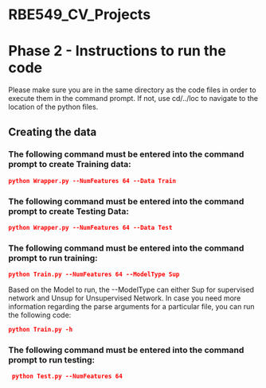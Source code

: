 # RBE549_CV_Projects

# Phase 2 - Instructions to run the code
Please make sure you are in the same directory as the code files in order to execute them in the command prompt. If not, use cd/../loc to navigate to the location of the python files.

## Creating the data
### The following command must be entered into the command prompt to create Training data:
```json
python Wrapper.py --NumFeatures 64 --Data Train
```
### The following command must be entered into the command prompt to create Testing Data:
```json
python Wrapper.py --NumFeatures 64 --Data Test
```
### The following command must be entered into the command prompt to run training:
```json
python Train.py --NumFeatures 64 --ModelType Sup
```
Based on the Model to run, the --ModelType can either Sup for supervised network and Unsup for Unsupervised Network.
In case you need more information regarding the parse arguments for a particular file, you can run the following code:
```json
python Train.py -h
```
### The following command must be entered into the command prompt to run testing:
```json
 python Test.py --NumFeatures 64
 ```